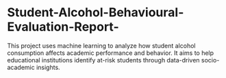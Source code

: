 # Student-Alcohol-Behavioural-Evaluation-Report-
This project uses machine learning to analyze how student alcohol consumption affects academic performance and behavior. It aims to help educational institutions identify at-risk students through data-driven socio-academic insights.
